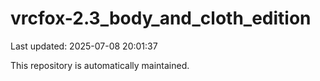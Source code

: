 # vrcfox-2.3_body_and_cloth_edition

Last updated: 2025-07-08 20:01:37

This repository is automatically maintained.

